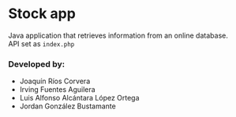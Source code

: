 # Stock app
Java application that retrieves information from an online database. <br>
API set as `index.php`


### Developed by:
* Joaquín Ríos Corvera
* Irving Fuentes Aguilera
* Luis Alfonso Alcántara López Ortega
* Jordan González Bustamante


